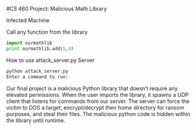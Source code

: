#CS 460 Project: Malicious Math Library

Infected Machine

Call any function from the library
```python
import ourmathlib
print ourmathlib.add(5,4)
```



How to use attack_server.py
Server
```python
python attack_server.py
Enter a command to run: 
```
Our final project is a malicious Python library that doesn’t require any elevated permissions. When the user imports the library, it spawns a UDP client that listens for commands from our server. The server can force the victim to DOS a target, encrypt/decrypt their home directory for ransom purposes, and steal their files. The malicious python code is hidden within the library until runtime.
